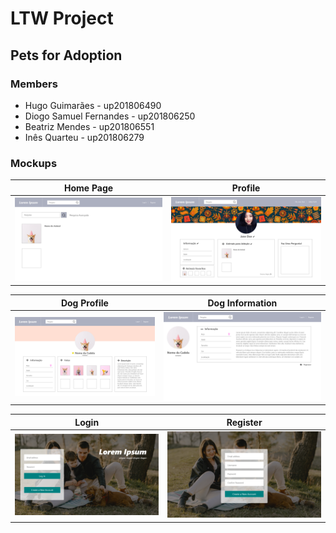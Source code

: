 # LTW Project
## Pets for Adoption 

### Members

- Hugo Guimarães - up201806490
- Diogo Samuel Fernandes - up201806250
- Beatriz Mendes - up201806551
- Inês Quarteu - up201806279

### Mockups

| Home Page | Profile |
| --- | --- |
| ![Home Page](./mockups/home-page.png) | ![Profile](./mockups/profile.png) |

| Dog Profile | Dog Information |
| --- | --- |
| ![Dog Profile](./mockups/dog-profile.png) | ![Information](./mockups/information.png) |


|Login | Register |
| --- | --- |
| ![Login](./mockups/login.png) | ![Register](./mockups/register.png) |


